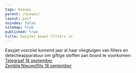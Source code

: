 ```yaml
---
tags: Nieuws
parent: /nieuws/
layout: post
noindex: false
sitemap: true
published: true
title: EasyJet bouwt filters in
---
```

Easyjet voorziet komend jaar al haar vliegtuigen van filters en detectieapparatuur om giftige stoffen aan boord te voorkomen:  
[Telegraaf 18 september](http://www.telegraaf.nl/binnenland/29280447/__easyJet_komt_met_gifgasfilter__.html)  
[Zembla Nieuwsflits 18 september](https://zembla.bnnvara.nl/nieuws/easyjet-gaat-gifgasfilters-in-vliegtuigen-inbouwen)
